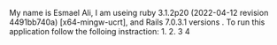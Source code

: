 My name is Esmael Ali, I am useing  ruby 3.1.2p20 (2022-04-12 revision 4491bb740a) [x64-mingw-ucrt], and Rails 7.0.3.1
 versions . To run this application follow the folloing instraction:
            1.
            2.
            3
            4
